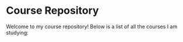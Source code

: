 # Course Repository

Welcome to my course repository! Below is a list of all the courses I am studying:


